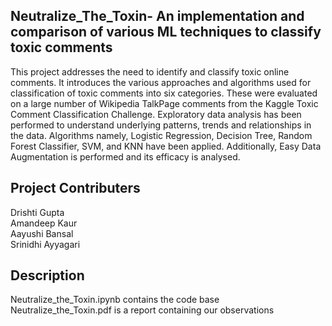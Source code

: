 ## Neutralize_The_Toxin- An implementation and comparison of various ML techniques to classify toxic comments
This project addresses the need to identify and classify toxic online comments. It introduces the various approaches and algorithms used for classification of toxic comments into six categories. These were evaluated on a large number of Wikipedia TalkPage comments from the Kaggle Toxic Comment Classification Challenge. Exploratory data analysis has been performed to understand underlying patterns, trends and relationships in the data. Algorithms namely, Logistic Regression, Decision Tree, Random Forest Classifier, SVM, and KNN have been applied. Additionally, Easy Data Augmentation is performed and its efficacy is analysed.

## Project Contributers
Drishti Gupta<br>
Amandeep Kaur<br>
Aayushi Bansal<br>
Srinidhi Ayyagari

## Description
Neutralize_the_Toxin.ipynb contains the code base <br>
Neutralize_the_Toxin.pdf is a report containing our observations
